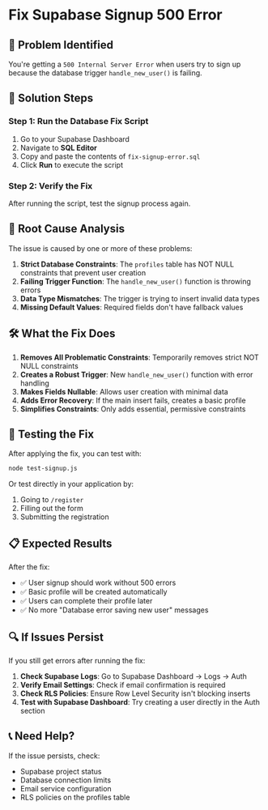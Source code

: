 # Fix Supabase Signup 500 Error

## 🚨 **Problem Identified**
You're getting a `500 Internal Server Error` when users try to sign up because the database trigger `handle_new_user()` is failing.

## 🔧 **Solution Steps**

### Step 1: Run the Database Fix Script
1. Go to your Supabase Dashboard
2. Navigate to **SQL Editor**
3. Copy and paste the contents of `fix-signup-error.sql`
4. Click **Run** to execute the script

### Step 2: Verify the Fix
After running the script, test the signup process again.

## 🐛 **Root Cause Analysis**
The issue is caused by one or more of these problems:

1. **Strict Database Constraints**: The `profiles` table has NOT NULL constraints that prevent user creation
2. **Failing Trigger Function**: The `handle_new_user()` function is throwing errors
3. **Data Type Mismatches**: The trigger is trying to insert invalid data types
4. **Missing Default Values**: Required fields don't have fallback values

## 🛠️ **What the Fix Does**

1. **Removes All Problematic Constraints**: Temporarily removes strict NOT NULL constraints
2. **Creates a Robust Trigger**: New `handle_new_user()` function with error handling
3. **Makes Fields Nullable**: Allows user creation with minimal data
4. **Adds Error Recovery**: If the main insert fails, creates a basic profile
5. **Simplifies Constraints**: Only adds essential, permissive constraints

## 🧪 **Testing the Fix**

After applying the fix, you can test with:

```bash
node test-signup.js
```

Or test directly in your application by:
1. Going to `/register`
2. Filling out the form
3. Submitting the registration

## 📋 **Expected Results**

After the fix:
- ✅ User signup should work without 500 errors
- ✅ Basic profile will be created automatically
- ✅ Users can complete their profile later
- ✅ No more "Database error saving new user" messages

## 🔍 **If Issues Persist**

If you still get errors after running the fix:

1. **Check Supabase Logs**: Go to Supabase Dashboard → Logs → Auth
2. **Verify Email Settings**: Check if email confirmation is required
3. **Check RLS Policies**: Ensure Row Level Security isn't blocking inserts
4. **Test with Supabase Dashboard**: Try creating a user directly in the Auth section

## 📞 **Need Help?**

If the issue persists, check:
- Supabase project status
- Database connection limits
- Email service configuration
- RLS policies on the profiles table
